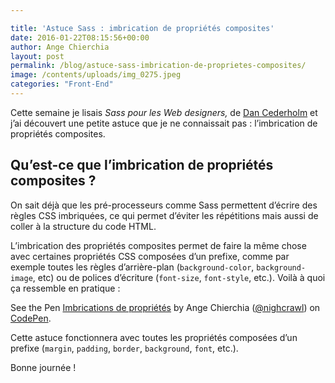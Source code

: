 ```yaml
---

title: 'Astuce Sass : imbrication de propriétés composites'
date: 2016-01-22T08:15:56+00:00
author: Ange Chierchia
layout: post
permalink: /blog/astuce-sass-imbrication-de-proprietes-composites/
image: /contents/uploads/img_0275.jpeg
categories: "Front-End"
---
```

Cette semaine je lisais _Sass pour les Web designers,_ de <a href="http://simplebits.com" target="_blank">Dan Cederholm</a> et j&rsquo;ai découvert une petite astuce que je ne connaissait pas : l&rsquo;imbrication de propriétés composites.<!--more-->

## Qu&rsquo;est-ce que l&rsquo;imbrication de propriétés composites ?

On sait déjà que les pré-processeurs comme Sass permettent d&rsquo;écrire des règles CSS imbriquées, ce qui permet d&rsquo;éviter les répétitions mais aussi de coller à la structure du code HTML.

L&rsquo;imbrication des propriétés composites permet de faire la même chose avec certaines propriétés CSS composées d&rsquo;un prefixe, comme par exemple toutes les règles d&rsquo;arrière-plan (`background-color`, `background-image`, etc) ou de polices d&rsquo;écriture (`font-size`, `font-style`, etc.). Voilà à quoi ça ressemble en pratique :

<p class="codepen" data-height="268" data-theme-id="0" data-slug-hash="jWYXwZ" data-default-tab="css" data-user="nighcrawl">
  See the Pen <a href="http://codepen.io/nighcrawl/pen/jWYXwZ/">Imbrications de propriétés</a> by Ange Chierchia (<a href="http://codepen.io/nighcrawl">@nighcrawl</a>) on <a href="http://codepen.io">CodePen</a>.
</p>



Cette astuce fonctionnera avec toutes les propriétés composées d&rsquo;un prefixe (`margin`, `padding`, `border`, `background`, `font`, etc.).

Bonne journée !
